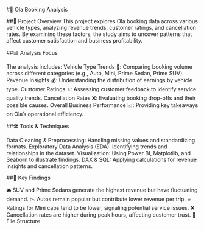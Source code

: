 #🚖 Ola Booking Analysis

##📌 Project Overview
This project explores Ola booking data across various vehicle types, analyzing revenue trends, customer ratings, and cancellation rates. By examining these factors, the study aims to uncover patterns that affect customer satisfaction and business profitability.

##📊 Analysis Focus

The analysis includes:
Vehicle Type Trends 🚙: Comparing booking volume across different categories (e.g., Auto, Mini, Prime Sedan, Prime SUV).
Revenue Insights 💰: Understanding the distribution of earnings by vehicle type.
Customer Ratings ⭐: Assessing customer feedback to identify service quality trends.
Cancellation Rates ❌: Evaluating booking drop-offs and their possible causes.
Overall Business Performance 📈: Providing key takeaways on Ola’s operational efficiency.

##🛠 Tools & Techniques

Data Cleaning & Preprocessing: Handling missing values and standardizing formats.
Exploratory Data Analysis (EDA): Identifying trends and relationships in the dataset.
Visualization: Using Power BI, Matplotlib, and Seaborn to illustrate findings.
DAX & SQL: Applying calculations for revenue insights and cancellation patterns.

##🔑 Key Findings

🚘 SUV and Prime Sedans generate the highest revenue but have fluctuating demand.
📉 Autos remain popular but contribute lower revenue per trip.
⭐ Ratings for Mini cabs tend to be lower, signaling potential service issues.
❌ Cancellation rates are higher during peak hours, affecting customer trust.
📂 File Structure
